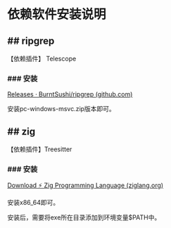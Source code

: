 # 依赖软件安装说明

## ## ripgrep

【依赖插件】 Telescope

### ### 安装

[Releases · BurntSushi/ripgrep (github.com)](https://github.com/BurntSushi/ripgrep/releases)

安装pc-windows-msvc.zip版本即可。

## ## zig

【依赖插件】Treesitter

### ### 安装

[Download ⚡ Zig Programming Language (ziglang.org)](https://ziglang.org/download/)

安装x86_64即可。

安装后，需要将exe所在目录添加到环境变量$PATH中。
